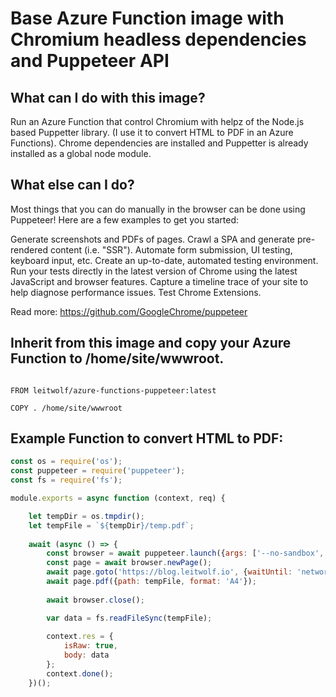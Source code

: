 # Base Azure Function image with Chromium headless dependencies and Puppeteer API

## What can I do with this image? ##

Run an Azure Function that control Chromium with helpz of the Node.js based Puppetter library.
(I use it to convert HTML to PDF in an Azure Functions).
Chrome dependencies are installed and Puppetter is already installed as a global node module. 

## What else can I do? #
Most things that you can do manually in the browser can be done using Puppeteer! Here are a few examples to get you started:

Generate screenshots and PDFs of pages.
Crawl a SPA and generate pre-rendered content (i.e. "SSR").
Automate form submission, UI testing, keyboard input, etc.
Create an up-to-date, automated testing environment. Run your tests directly in the latest version of Chrome using the latest JavaScript and browser features.
Capture a timeline trace of your site to help diagnose performance issues.
Test Chrome Extensions.

Read more: https://github.com/GoogleChrome/puppeteer 

## Inherit from this image and copy your Azure Function to /home/site/wwwroot. 

```docker

FROM leitwolf/azure-functions-puppeteer:latest

COPY . /home/site/wwwroot

```

## Example Function to convert HTML to PDF: #
```JavaScript
const os = require('os');
const puppeteer = require('puppeteer');
const fs = require('fs');

module.exports = async function (context, req) {

    let tempDir = os.tmpdir();
    let tempFile = `${tempDir}/temp.pdf`;
 
    await (async () => {
        const browser = await puppeteer.launch({args: ['--no-sandbox', '--disable-setuid-sandbox']});
        const page = await browser.newPage();
        await page.goto('https://blog.leitwolf.io', {waitUntil: 'networkidle2'});
        await page.pdf({path: tempFile, format: 'A4'});
        
        await browser.close();

        var data = fs.readFileSync(tempFile);
       
        context.res = {
            isRaw: true,
            body: data
        };
        context.done();
    })();
```




